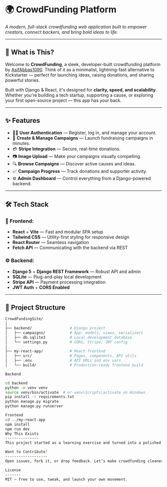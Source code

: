 # 🌍 CrowdFunding Platform

*A modern, full-stack crowdfunding web application built to empower creators, connect backers, and bring bold ideas to life.*

---

## 🚀 What is This?

Welcome to **CrowdFunding**, a sleek, developer-built crowdfunding platform by [AsifAbbas1090](https://github.com/AsifAbbas1090). Think of it as a minimalist, lightning-fast alternative to Kickstarter — perfect for launching ideas, raising donations, and sharing powerful stories.

Built with Django & React, it's designed for **clarity, speed, and scalability**. Whether you're building a tech startup, supporting a cause, or exploring your first open-source project — this app has your back.

---

## ✨ Features

- 🧑‍💼 **User Authentication** — Register, log in, and manage your account.
- 📝 **Create & Manage Campaigns** — Launch fundraising campaigns in minutes.
- 💳 **Stripe Integration** — Secure, real-time donations.
- 📷 **Image Upload** — Make your campaigns visually compelling.
- 🔍 **Browse Campaigns** — Discover active causes and ideas.
- 📈 **Campaign Progress** — Track donations and supporter activity.
- ⚙️ **Admin Dashboard** — Control everything from a Django-powered backend.

---

## 🛠 Tech Stack

### 🎨 Frontend:
- **React** + **Vite** — Fast and modular SPA setup
- **Tailwind CSS** — Utility-first styling for responsive design
- **React Router** — Seamless navigation
- **Fetch API** — Communicating with the backend via REST

### ⚙️ Backend:
- **Django 5** + **Django REST Framework** — Robust API and admin
- **SQLite** — Plug-and-play local development
- **Stripe API** — Payment processing integration
- **JWT Auth** + **CORS Enabled**

---

## 📁 Project Structure

```bash
CrowdFundingSite/
│
├── backend/                 # Django project
│   ├── campaigns/           # App: models, views, serializers
│   ├── db.sqlite3           # Local development database
│   └── settings.py          # CORS, Stripe, JWT config
│
├── my-react-app/            # React frontend
│   ├── src/                 # Pages, components, API utils
│   ├── .env                 # API URLs and env vars
│   └── build/               # Production-ready frontend build

Backend

cd backend
python -m venv venv
source venv/bin/activate  # or venv\Scripts\activate on Windows
pip install -r requirements.txt
python manage.py migrate
python manage.py runserver

Frontend
cd ../my-react-app
npm install
npm run dev
Why This Exists
---------------
This project started as a learning exercise and turned into a polished, scalable crowdfunding platform. It’s not just a CRUD app — it’s a bridge between creators and supporters.

Want to Contribute?
-------------------
Open issues, fork it, or drop feedback. Let’s make crowdfunding cleaner, faster, and dev-friendly.

License
-------
MIT — free to use, tweak, and launch your own movement.
